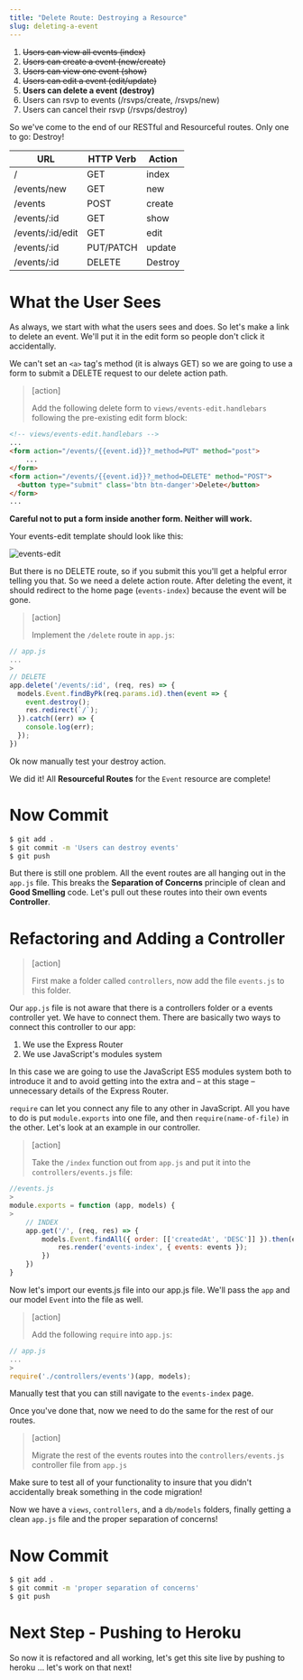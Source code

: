 ```yaml
---
title: "Delete Route: Destroying a Resource"
slug: deleting-a-event
---
```


1. ~~Users can view all events (index)~~
1. ~~Users can create a event (new/create)~~
1. ~~Users can view one event (show)~~
1. ~~Users can edit a event (edit/update)~~
1. **Users can delete a event (destroy)**
1. Users can rsvp to events (/rsvps/create, /rsvps/new)
1. Users can cancel their rsvp (/rsvps/destroy)

So we've come to the end of our RESTful and Resourceful routes. Only one to go: Destroy!

| URL              | HTTP Verb | Action  |
|------------------|-----------|---------|
| /                | GET       | index   |
| /events/new     | GET       | new     |
| /events         | POST      | create  |
| /events/:id     | GET       | show    |
| /events/:id/edit     | GET       | edit    |
| /events/:id     | PUT/PATCH | update  |
| /events/:id     | DELETE    | Destroy |

# What the User Sees

As always, we start with what the users sees and does. So let's make a link to delete an event. We'll put it in the edit form so people don't click it accidentally.

We can't set an `<a>` tag's method (it is always GET) so we are going to use a form to submit a DELETE request to our delete action path.

> [action]
>
> Add the following delete form to `views/events-edit.handlebars` following the pre-existing edit form block:
>
```html
<!-- views/events-edit.handlebars -->
...
<form action="/events/{{event.id}}?_method=PUT" method="post">
    ...
</form>
<form action="/events/{{event.id}}?_method=DELETE" method="POST">
  <button type="submit" class='btn btn-danger'>Delete</button>
</form>
...
```

**Careful not to put a form inside another form. Neither will work.**

Your events-edit template should look like this:

![events-edit](assets/edit-page.png)

But there is no DELETE route, so if you submit this you'll get a helpful error telling you that. So we need a delete action route. After deleting the event, it should redirect to the home page (`events-index`) because the event will be gone.

> [action]
>
> Implement the `/delete` route in `app.js`:
>
```js
// app.js
...
>
// DELETE
app.delete('/events/:id', (req, res) => {
  models.Event.findByPk(req.params.id).then(event => {
    event.destroy();
    res.redirect(`/`);
  }).catch((err) => {
    console.log(err);
  });
})
```

Ok now manually test your destroy action.

We did it! All **Resourceful Routes** for the `Event` resource are complete!

# Now Commit

```bash
$ git add .
$ git commit -m 'Users can destroy events'
$ git push
```

But there is still one problem. All the event routes are all hanging out in the `app.js` file. This breaks the **Separation of Concerns** principle of clean and **Good Smelling** code. Let's pull out these routes into their own events **Controller**.

# Refactoring and Adding a Controller

> [action]
>
> First make a folder called `controllers`, now add the file `events.js` to this folder.

Our `app.js` file is not aware that there is a controllers folder or a events controller yet. We have to connect them. There are basically two ways to connect this controller to our app:

1. We use the Express Router
1. We use JavaScript's modules system

In this case we are going to use the JavaScript ES5 modules system both to introduce it and to avoid getting into the extra and – at this stage – unnecessary details of the Express Router.

`require` can let you connect any file to any other in JavaScript. All you have to do is put `module.exports` into one file, and then `require(name-of-file)` in the other. Let's look at an example in our controller.

> [action]
>
> Take the `/index` function out from `app.js` and put it into the `controllers/events.js` file:
>
```js
//events.js
>
module.exports = function (app, models) {
>
    // INDEX
    app.get('/', (req, res) => {
        models.Event.findAll({ order: [['createdAt', 'DESC']] }).then(events => {
            res.render('events-index', { events: events });
        })
    })
}
```

Now let's import our events.js file into our app.js file. We'll pass the `app` and our model `Event` into the file as well.

> [action]
>
> Add the following `require` into `app.js`:
>
```js
// app.js
...
>
require('./controllers/events')(app, models);
```

Manually test that you can still navigate to the `events-index` page.

Once you've done that, now we need to do the same for the rest of our routes.

> [action]
>
> Migrate the rest of the events routes into the `controllers/events.js` controller file from `app.js`

Make sure to test all of your functionality to insure that you didn't accidentally break something in the code migration!

Now we have a `views`, `controllers`, and a `db/models` folders, finally getting a clean `app.js` file and the proper separation of concerns!

# Now Commit

```bash
$ git add .
$ git commit -m 'proper separation of concerns'
$ git push
```

# Next Step - Pushing to Heroku

So now it is refactored and all working, let's get this site live by pushing to heroku ... let's work on that next!
